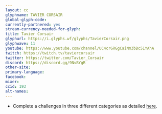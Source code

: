 ```yaml
---
layout: cc
glyphname: TAVIER CORSAIR
global-glyph-code: 
currently-partnered: yes
stream-currency-needed-for-glyph: 
title: Tavier Corsair
glyphurl: https://i.glyphs.wf/glyphs/TavierCorsair.png
glyphwave: 11
youtube: https://www.youtube.com/channel/UC4crGRGgCaiNm3bBc51YAhA
twitch: https://twitch.tv/taviercorsair
twitter: https://twitter.com/Tavier_Corsair
discord: https://discord.gg/9NvBYgR
other-site: 
primary-language: 
facebook: 
mixer: 
ccid: 193
alt-names: 
---
```

* Complete a challenges in three different categories as detailed [here](https://docs.google.com/document/d/1oSJ_CfmlFaplSuKviPBg9oDqN3lohcVoSHiP-RBGjgo/edit).
